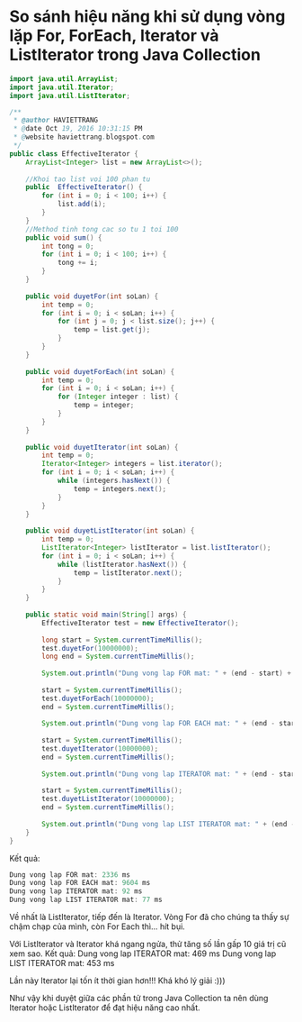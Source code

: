 # So sánh hiệu năng khi sử dụng vòng lặp For, ForEach, Iterator và ListIterator trong Java Collection



```java
import java.util.ArrayList;
import java.util.Iterator;
import java.util.ListIterator;

/**
 * @author HAVIETTRANG
 * @date Oct 19, 2016 10:31:15 PM
 * @website haviettrang.blogspot.com
 */
public class EffectiveIterator {
    ArrayList<Integer> list = new ArrayList<>();
    
    //Khoi tao list voi 100 phan tu
    public  EffectiveIterator() {
        for (int i = 0; i < 100; i++) {
            list.add(i);
        }
    }
    //Method tinh tong cac so tu 1 toi 100
    public void sum() {
        int tong = 0;
        for (int i = 0; i < 100; i++) {
            tong += i;
        }
    }
    
    public void duyetFor(int soLan) {
        int temp = 0;
        for (int i = 0; i < soLan; i++) {
            for (int j = 0; j < list.size(); j++) {
                temp = list.get(j);
            }
        }
    }
    
    public void duyetForEach(int soLan) {
        int temp = 0;
        for (int i = 0; i < soLan; i++) {
            for (Integer integer : list) {
                temp = integer;
            }
        }
    }
    
    public void duyetIterator(int soLan) {
        int temp = 0;
        Iterator<Integer> integers = list.iterator();
        for (int i = 0; i < soLan; i++) {
            while (integers.hasNext()) {
                temp = integers.next();
            }
        }
    }
        
    public void duyetListIterator(int soLan) {
        int temp = 0;
        ListIterator<Integer> listIterator = list.listIterator();
        for (int i = 0; i < soLan; i++) {
            while (listIterator.hasNext()) {
                temp = listIterator.next();
            }
        }
    }
    
    public static void main(String[] args) {
        EffectiveIterator test = new EffectiveIterator();
        
        long start = System.currentTimeMillis();
        test.duyetFor(10000000);
        long end = System.currentTimeMillis();
        
        System.out.println("Dung vong lap FOR mat: " + (end - start) + " ms");
        
        start = System.currentTimeMillis();
        test.duyetForEach(10000000);
        end = System.currentTimeMillis();
        
        System.out.println("Dung vong lap FOR EACH mat: " + (end - start) + " ms");
        
        start = System.currentTimeMillis();
        test.duyetIterator(10000000);
        end = System.currentTimeMillis();
        
        System.out.println("Dung vong lap ITERATOR mat: " + (end - start) + " ms");
        
        start = System.currentTimeMillis();
        test.duyetListIterator(10000000);
        end = System.currentTimeMillis();
        
        System.out.println("Dung vong lap LIST ITERATOR mat: " + (end - start) + " ms");
    }
}
```

Kết quả:

```java
Dung vong lap FOR mat: 2336 ms
Dung vong lap FOR EACH mat: 9604 ms
Dung vong lap ITERATOR mat: 92 ms
Dung vong lap LIST ITERATOR mat: 77 ms
```

Về nhất là ListIterator, tiếp đến là Iterator. Vòng For đã cho chúng ta thấy sự chậm chạp của mình, còn For Each thì... hít bụi.

Với ListIterator và Iterator khá ngang ngửa, thử tăng số lần gấp 10 giá trị cũ xem sao.
Kết quả:
Dung vong lap ITERATOR mat: 469 ms
Dung vong lap LIST ITERATOR mat: 453 ms

Lần này Iterator lại tốn ít thời gian hơn!!! Khá khó lý giải :)))

Như vậy khi duyệt giữa các phần tử trong Java Collection ta nên dùng Iterator hoặc ListIterator để đạt hiệu năng cao nhất.